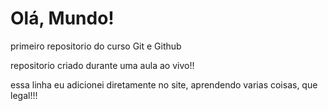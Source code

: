 # Olá, Mundo!
 primeiro repositorio do curso Git e Github

repositorio criado durante uma aula ao vivo!!

essa linha eu adicionei diretamente no site, aprendendo varias coisas, que legal!!!
